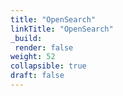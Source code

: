 ```yaml
---
title: "OpenSearch"
linkTitle: "OpenSearch"
_build:
 render: false 
weight: 52
collapsible: true
draft: false
---
```


